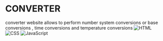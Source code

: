 # CONVERTER
converter website allows to perform number system conversions or base conversions , time conversions and temperature conversions
![HTML](https://img.shields.io/badge/HTML5-FF6347?logo=html5)
![CSS](https://img.shields.io/badge/CSS3-4682B4?logo=css3)
![JavaScript](https://img.shields.io/badge/JavaScript-F7DF1E?logo=javascript)

